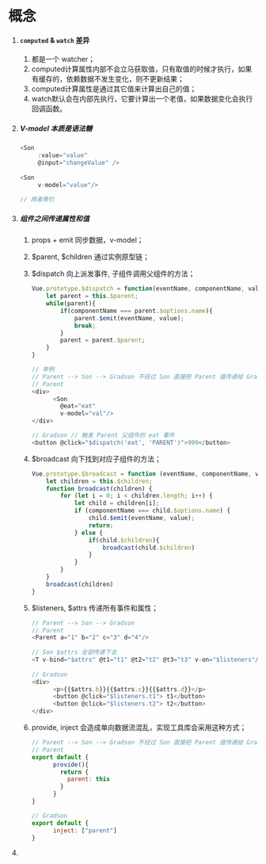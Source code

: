 # 概念

1. #### `computed` & `watch` 差异

   1. 都是一个 watcher；
   2. computed计算属性内部不会立马获取值，只有取值的时候才执行，如果有缓存的，依赖数据不发生变化，则不更新结果；
   3. computed计算属性是通过其它值来计算出自己的值；
   4. watch默认会在内部先执行，它要计算出一个老值，如果数据变化会执行回调函数。

2. ##### V-model 本质是语法糖

   ```javascript
   <Son 
   		:value="value"
   		@input="changeValue" />
   			  
   <Son 
   		v-model="value"/>
         
   // 两者等价
   ```

3. ##### 组件之间传递属性和值

   1. props + emit 同步数据，v-model；

   2. $parent, $children 通过实例原型链；

   3. $dispatch 向上派发事件, 子组件调用父组件的方法；

      ```javascript
      Vue.prototype.$dispatch = function(eventName, componentName, value){
          let parent = this.$parent;
          while(parent){
              if(componentName === parent.$options.name){
                  parent.$emit(eventName, value);
                  break;
              }
              parent = parent.$parent;
          }
      }
      
      // 举例
      // Parent --> Son --> Gradson 不经过 Son 直接把 Parent 值传递给 Gradson
      // Parent 
      <div>
        	<Son 
              @eat="eat"
              v-model="val"/>
      </div>
      
      // Gradson // 触发 Parent 父组件的 eat 事件
      <button @click="$dispatch('eat', 'PARENT')">999</button> 
      ```

   4. $broadcast 向下找到对应子组件的方法；

      ```javascript
      Vue.prototype.$broadcast = function (eventName, componentName, value) {
          let children = this.$children;
          function broadcast(children) {
              for (let i = 0; i < children.length; i++) {
                  let child = children[i];
                  if (componentName === child.$options.name) {
                      child.$emit(eventName, value);
                      return;
                  } else {
                      if(child.$children){
                          broadcast(child.$children)
                      }
                  }
              }
          }
          broadcast(children)
      }
      ```

   5. $listeners, $attrs 传递所有事件和属性；

      ```javascript
      // Parent --> Son --> Gradson 
      // Parent
      <Parent a="1" b="2" c="3" d="4"/>
        
      // Son $attrs 全部传递下去
      <T v-bind="$attrs" @t1="t1" @t2="t2" @t3="t3" v-on="$listeners"/>
        
      // Gradson
      <div>
        	<p>{{$attrs.b}}{{$attrs.c}}{{$attrs.d}}</p>
      		<button @click="$listeners.t1"> t1</button>
      		<button @click="$listeners.t2"> t2</button>
      </div>
      ```

      

   6. provide, inject 会造成单向数据流混乱，实现工具库会采用这种方式；

      ```javascript
      // Parent --> Son --> Gradson 不经过 Son 直接把 Parent 值传递给 Gradson
      // Parent 
      export default {
      		provide(){
              return {
                parent: this
              }
      		}
      }
      
      // Gradson
      export default {
        	inject: ["parent"]
      }
      ```

4. 